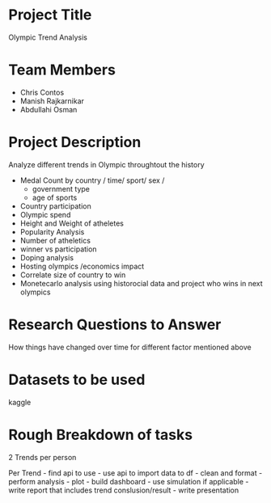 # Project Title

Olympic Trend Analysis

# Team Members

- Chris Contos
- Manish Rajkarnikar
- Abdullahi Osman

# Project Description

Analyze different trends in Olympic throughtout the history
- Medal Count by country / time/ sport/ sex / 
    - government type
    - age of sports
- Country participation
- Olympic spend
- Height and Weight of atheletes
- Popularity Analysis
- Number of atheletics
- winner vs participation
- Doping analysis
- Hosting olympics /economics impact
- Correlate size of country to win
- Monetecarlo analysis using historocial data and project who wins in next olympics


# Research Questions to Answer

How things have changed over time for different factor mentioned above

# Datasets to be used

kaggle

# Rough Breakdown of tasks

2 Trends per person

Per Trend
    - find api to use
    - use api to import data to df
    - clean and format
    - perform analysis
    - plot
    - build dashboard
    - use simulation if applicable
    - write report that includes trend conslusion/result
    - write presentation
